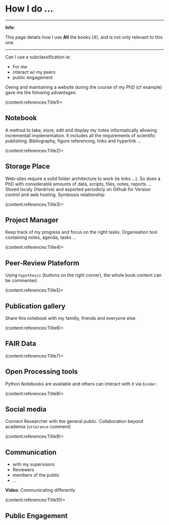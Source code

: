 # How I do ...

***
**Info**:

This page details how I use **All** the books (4), and is not only relevant to this one.

***

Can I use a subclassification ie:
- For me
- interact w/ my peers
- public engagement

Owing and maintaining a website during the course of my PhD (cf example) gave me the folowing advantages: 

(content:references:Title1)=  
##  Notebook

A method to take, store, edit and display my notes informatically allowing incrementall implementation. It includes all the requirements of scientific publishing: Bibliography, figure referencing, links and hyperlink ...




(content:references:Title2)=  
##  Storage Place 

Web-sites require a solid folder architecture to work (ie links ...). So does a PhD with considerable amounts of data, scripts, files, notes, reports ... Stored localy (Hardrive) and exported periodicly on Github for Version control and web hosting. Symbiosis relationship


(content:references:Title3)=  
##  Project Manager

Keep track of my progress and focus on the right tasks. Organisation tool containing notes, agenda, tasks ... 
 

(content:references:Title4)=  
##  Peer-Review Plateform

Using `hypothesis` (buttons on the right corner), the whole book content can be commented.


(content:references:Title5)=  
## Publication gallery

Share this notebook with my familly, friends and everyone else.




(content:references:Title6)=  
## FAIR Data




(content:references:Title7)=  
## Open Processing tools

Python Notebooks are available and others can interact with it via `binder`.

(content:references:Title8)=  
## Social media

Connect Researcher with the general public. Collaboration beyond academia (`utterance` comment)


(content:references:Title9)=  
## Communication

- with my supervisors
- Reviewers
- members of the public
- ...

**Video**: Communicating differently


(content:references:Title10)=  
## Public Engagement










